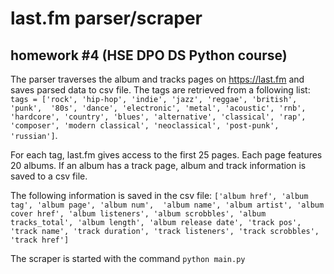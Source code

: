 # last.fm parser/scraper
## homework #4 (HSE DPO DS Python course)

The parser traverses the album and tracks pages on https://last.fm and saves parsed data to csv file.
The tags are retrieved from a following list: `tags = ['rock', 'hip-hop', 'indie', 'jazz', 'reggae', 'british', 'punk', 
'80s', 'dance', 'electronic', 'metal', 'acoustic', 'rnb', 'hardcore', 'country', 'blues', 'alternative', 'classical',
'rap', 'composer', 'modern classical', 'neoclassical', 'post-punk', 'russian']`.

For each tag, last.fm gives access to the first 25 pages. Each page features 20 albums. If an album has a track page,
album and track information is saved to a csv file.

The following information is saved in the csv file: `['album href', 'album tag', 'album page', 'album num', 
'album name', 'album artist',
'album cover href', 'album listeners', 'album scrobbles', 'album tracks_total',
'album length', 'album release date', 'track pos', 'track name', 'track duration',
'track listeners', 'track scrobbles', 'track href']`

The scraper is started with the command `python main.py`
